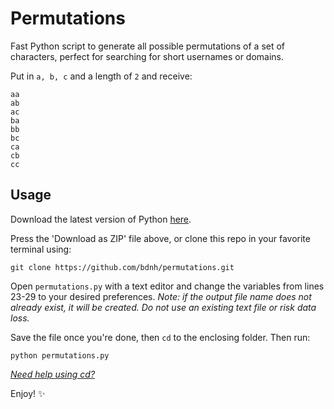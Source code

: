 # Permutations
Fast Python script to generate all possible permutations of a set of characters, perfect for searching for short usernames or domains.

Put in `a, b, c` and a length of `2` and receive:
```
aa
ab
ac
ba
bb
bc
ca
cb
cc
```

## Usage
Download the latest version of Python [here](https://www.python.org/downloads/).

Press the 'Download as ZIP' file above, or clone this repo in your favorite terminal using:
```shell
git clone https://github.com/bdnh/permutations.git
```

Open `permutations.py` with a text editor and change the variables from lines 23-29 to your desired preferences. *Note: if the output file name does not already exist, it will be created. Do not use an existing text file or risk data loss.*

Save the file once you're done, then `cd` to the enclosing folder. Then run:
```shell
python permutations.py
```
*[Need help using cd?](http://www.linfo.org/cd.html)*

Enjoy! ✨

